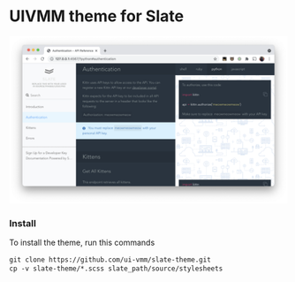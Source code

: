 # UIVMM theme for Slate

<p align="center"><img src="https://raw.githubusercontent.com/ui-vmm/slate-theme/master/img/slate.png" width=700 alt="Screenshot of UIVMM theme for Slate"></p>

### Install

To install the theme, run this commands

```shell
git clone https://github.com/ui-vmm/slate-theme.git
cp -v slate-theme/*.scss slate_path/source/stylesheets
```
